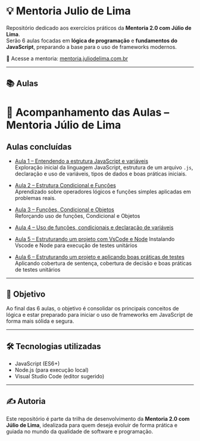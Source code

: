 # 💡 Mentoria Julio de Lima

Repositório dedicado aos exercícios práticos da **Mentoria 2.0 com Júlio de Lima**.  
Serão 6 aulas focadas em **lógica de programação** e **fundamentos do JavaScript**, preparando a base para o uso de frameworks modernos.

🔗 Acesse a mentoria: [mentoria.juliodelima.com.br](https://mentoria.juliodelima.com.br/)

---

## 📚 Aulas
# 📘 Acompanhamento das Aulas – Mentoria Júlio de Lima

## Aulas concluídas

- [Aula 1 – Entendendo a estrutura JavaScript e variáveis](lessons/aula1.md)  
  Exploração inicial da linguagem JavaScript, estrutura de um arquivo `.js`, declaração e uso de variáveis, tipos de dados e boas práticas iniciais.

- [Aula 2 – Estrutura Condicional e Funções](lessons/aula2.md)  
  Aprendizado sobre operadores lógicos e funções simples aplicadas em problemas reais.

- [Aula 3 – Funções, Condicional e Objetos](lessons/aula3.md)  
  Reforçando uso de funções, Condicional e Objetos

- [Aula 4 – Uso de funções, condicionais e declaração de variáveis](lessons/aula4.md)

- [Aula 5 – Estruturando um projeto com VsCode e Node](lessons/aula5.md)
  Instalando Vscode e Node para execução de testes unitários

- [Aula 6 – Estruturando um projeto e aplicando boas práticas de testes](lessons/aula6.md)  
  Aplicando cobertura de sentença, cobertura de decisão e boas práticas de testes unitários


---

## 🚀 Objetivo

Ao final das 6 aulas, o objetivo é consolidar os principais conceitos de lógica e estar preparado para iniciar o uso de frameworks em JavaScript de forma mais sólida e segura.

---

## 🛠️ Tecnologias utilizadas

- JavaScript (ES6+)
- Node.js (para execução local)
- Visual Studio Code (editor sugerido)

---

## ✍️ Autoria

Este repositório é parte da trilha de desenvolvimento da **Mentoria 2.0 com Júlio de Lima**, idealizada para quem deseja evoluir de forma prática e guiada no mundo da qualidade de software e programação.



